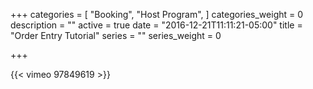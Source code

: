 +++
categories = [
  "Booking",
  "Host Program",
]
categories_weight = 0
description = ""
active = true
date = "2016-12-21T11:11:21-05:00"
title = "Order Entry Tutorial"
series = ""
series_weight = 0

+++

{{< vimeo 97849619 >}}
